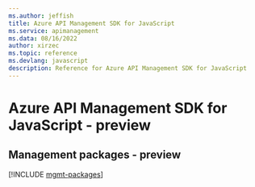 ```yaml
---
ms.author: jeffish
title: Azure API Management SDK for JavaScript
ms.service: apimanagement
ms.data: 08/16/2022
author: xirzec
ms.topic: reference
ms.devlang: javascript
description: Reference for Azure API Management SDK for JavaScript
---
```

# Azure API Management SDK for JavaScript - preview

## Management packages - preview
[!INCLUDE [mgmt-packages](api-management-mgmt-index.md)]